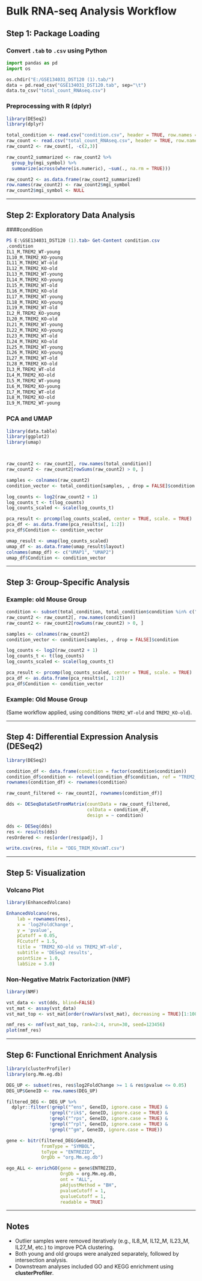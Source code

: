 # Bulk RNA-seq Analysis Workflow

## Step 1: Package Loading

### Convert `.tab` to `.csv` using Python

```python
import pandas as pd
import os

os.chdir("E:/GSE134031_DST120 (1).tab/")
data = pd.read_csv("GSE134031_DST120.tab", sep="\t")
data.to_csv("total_count_RNAseq.csv")
```

### Preprocessing with R (dplyr)

```R
library(DESeq2)
library(dplyr)

total_condition <- read.csv("condition.csv", header = TRUE, row.names = 1)
raw_count <- read.csv("total_count_RNAseq.csv", header = TRUE, row.names = 1)
raw_count2 <- raw_count[, -c(2,3)]

raw_count2_summarized <- raw_count2 %>%
  group_by(mgi_symbol) %>%
  summarize(across(where(is.numeric), ~sum(., na.rm = TRUE)))

raw_count2 <- as.data.frame(raw_count2_summarized)
row.names(raw_count2) <- raw_count2$mgi_symbol
raw_count2$mgi_symbol <- NULL
```

---

## Step 2: Exploratory Data Analysis





####condition
```powershell
PS E:\GSE134031_DST120 (1).tab> Get-Content condition.csv
,condition
IL1_M,TREM2_WT-young
IL10_M,TREM2_KO-young
IL11_M,TREM2_WT-old
IL12_M,TREM2_KO-old
IL13_M,TREM2_WT-young
IL14_M,TREM2_KO-young
IL15_M,TREM2_WT-old
IL16_M,TREM2_KO-old
IL17_M,TREM2_WT-young
IL18_M,TREM2_KO-young
IL19_M,TREM2_WT-old
IL2_M,TREM2_KO-young
IL20_M,TREM2_KO-old
IL21_M,TREM2_WT-young
IL22_M,TREM2_KO-young
IL23_M,TREM2_WT-old
IL24_M,TREM2_KO-old
IL25_M,TREM2_WT-young
IL26_M,TREM2_KO-young
IL27_M,TREM2_WT-old
IL28_M,TREM2_KO-old
IL3_M,TREM2_WT-old
IL4_M,TREM2_KO-old
IL5_M,TREM2_WT-young
IL6_M,TREM2_KO-young
IL7_M,TREM2_WT-old
IL8_M,TREM2_KO-old
IL9_M,TREM2_WT-young


```

### PCA and UMAP

```R
library(data.table)
library(ggplot2)
library(umap)



raw_count2 <- raw_count2[, row.names(total_condition)]
raw_count2 <- raw_count2[rowSums(raw_count2) > 0, ]

samples <- colnames(raw_count2)
condition_vector <- total_condition[samples, , drop = FALSE]$condition

log_counts <- log2(raw_count2 + 1)
log_counts_t <- t(log_counts)
log_counts_scaled <- scale(log_counts_t)

pca_result <- prcomp(log_counts_scaled, center = TRUE, scale. = TRUE)
pca_df <- as.data.frame(pca_result$x[, 1:2])
pca_df$Condition <- condition_vector

umap_result <- umap(log_counts_scaled)
umap_df <- as.data.frame(umap_result$layout)
colnames(umap_df) <- c("UMAP1", "UMAP2")
umap_df$Condition <- condition_vector
```

---

## Step 3: Group-Specific Analysis

### Example: old Mouse Group

```R
condition <- subset(total_condition, total_condition$condition %in% c("TREM2_WT-old", "TREM2_KO-old"))
raw_count2 <- raw_count2[, row.names(condition)]
raw_count2 <- raw_count2[rowSums(raw_count2) > 0, ]

samples <- colnames(raw_count2)
condition_vector <- condition[samples, , drop = FALSE]$condition

log_counts <- log2(raw_count2 + 1)
log_counts_t <- t(log_counts)
log_counts_scaled <- scale(log_counts_t)

pca_result <- prcomp(log_counts_scaled, center = TRUE, scale. = TRUE)
pca_df <- as.data.frame(pca_result$x[, 1:2])
pca_df$Condition <- condition_vector
```

### Example: Old Mouse Group

(Same workflow applied, using conditions `TREM2_WT-old` and `TREM2_KO-old`).

---

## Step 4: Differential Expression Analysis (DESeq2)

```R
library(DESeq2)

condition_df <- data.frame(condition = factor(condition$condition))
condition_df$condition <- relevel(condition_df$condition, ref = "TREM2_WT-old")
rownames(condition_df) <- rownames(condition)

raw_count_filtered <- raw_count2[, rownames(condition_df)]

dds <- DESeqDataSetFromMatrix(countData = raw_count_filtered,
                              colData = condition_df,
                              design = ~ condition)

dds <- DESeq(dds)
res <- results(dds)
resOrdered <- res[order(res$padj), ]

write.csv(res, file = "DEG_TREM_KOvsWT.csv")
```

---

## Step 5: Visualization

### Volcano Plot

```R
library(EnhancedVolcano)

EnhancedVolcano(res,
    lab = rownames(res),
    x = 'log2FoldChange',
    y = 'pvalue',
    pCutoff = 0.05,
    FCcutoff = 1.5,
    title = 'TREM2_KO-old vs TREM2_WT-old',
    subtitle = 'DESeq2 results',
    pointSize = 1.0,
    labSize = 3.0)
```

### Non-Negative Matrix Factorization (NMF)

```R
library(NMF)

vst_data <- vst(dds, blind=FALSE)
vst_mat <- assay(vst_data)
vst_mat_top <- vst_mat[order(rowVars(vst_mat), decreasing = TRUE)[1:1000], ]

nmf_res <- nmf(vst_mat_top, rank=2:4, nrun=30, seed=123456)
plot(nmf_res)
```

---

## Step 6: Functional Enrichment Analysis

```R
library(clusterProfiler)
library(org.Mm.eg.db)

DEG_UP <- subset(res, res$log2FoldChange >= 1 & res$pvalue <= 0.05)
DEG_UP$GeneID <- row.names(DEG_UP)

filtered_DEG <- DEG_UP %>%
  dplyr::filter(!grepl("^ens", GeneID, ignore.case = TRUE) &
                !grepl("rik$", GeneID, ignore.case = TRUE) &
                !grepl("^rps", GeneID, ignore.case = TRUE) &
                !grepl("^rpl", GeneID, ignore.case = TRUE) &
                !grepl("^gm", GeneID, ignore.case = TRUE))

gene <- bitr(filtered_DEG$GeneID,
             fromType = "SYMBOL",
             toType = "ENTREZID",
             OrgDb = "org.Mm.eg.db")

ego_ALL <- enrichGO(gene = gene$ENTREZID,
                    OrgDb = org.Mm.eg.db,
                    ont = "ALL",
                    pAdjustMethod = "BH",
                    pvalueCutoff = 1,
                    qvalueCutoff = 1,
                    readable = TRUE)
```

---

## Notes

* Outlier samples were removed iteratively (e.g., IL8\_M, IL12\_M, IL23\_M, IL27\_M, etc.) to improve PCA clustering.
* Both young and old groups were analyzed separately, followed by intersection analysis.
* Downstream analyses included GO and KEGG enrichment using **clusterProfiler**.
